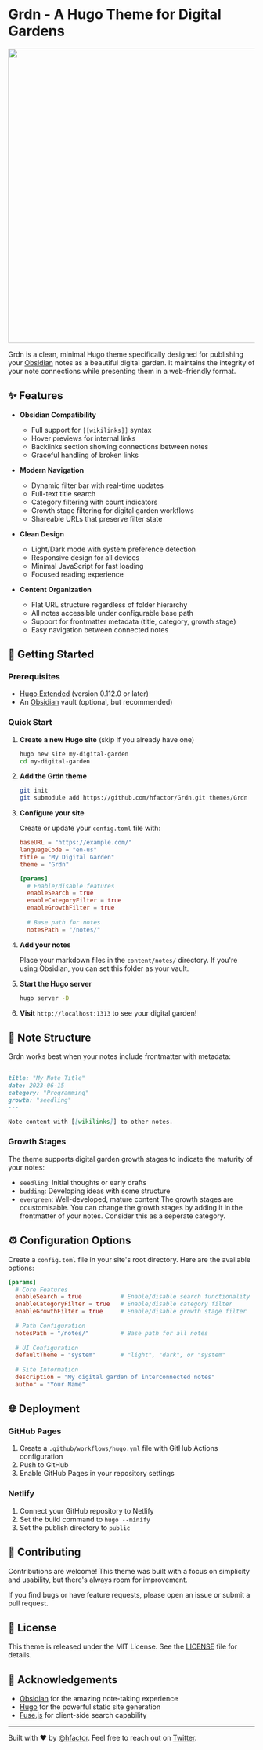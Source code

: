 # Grdn - A Hugo Theme for Digital Gardens
<img src="https://github.com/user-attachments/assets/3848fa9b-0846-4dab-8fd5-ddf000b465b3" width="600">

Grdn is a clean, minimal Hugo theme specifically designed for publishing your [Obsidian](https://obsidian.md/) notes as a beautiful digital garden. It maintains the integrity of your note connections while presenting them in a web-friendly format.

## ✨ Features

- **Obsidian Compatibility**
  - Full support for `[[wikilinks]]` syntax
  - Hover previews for internal links
  - Backlinks section showing connections between notes
  - Graceful handling of broken links

- **Modern Navigation**
  - Dynamic filter bar with real-time updates
  - Full-text title search
  - Category filtering with count indicators
  - Growth stage filtering for digital garden workflows
  - Shareable URLs that preserve filter state

- **Clean Design**
  - Light/Dark mode with system preference detection
  - Responsive design for all devices
  - Minimal JavaScript for fast loading
  - Focused reading experience

- **Content Organization**
  - Flat URL structure regardless of folder hierarchy
  - All notes accessible under configurable base path
  - Support for frontmatter metadata (title, category, growth stage)
  - Easy navigation between connected notes

## 🚀 Getting Started

### Prerequisites

- [Hugo Extended](https://gohugo.io/installation/) (version 0.112.0 or later)
- An [Obsidian](https://obsidian.md/) vault (optional, but recommended)

### Quick Start

1. **Create a new Hugo site** (skip if you already have one)
   ```bash
   hugo new site my-digital-garden
   cd my-digital-garden
   ```

2. **Add the Grdn theme**
   ```bash
   git init
   git submodule add https://github.com/hfactor/Grdn.git themes/Grdn
   ```

3. **Configure your site**
   
   Create or update your `config.toml` file with:
   ```toml
   baseURL = "https://example.com/"
   languageCode = "en-us"
   title = "My Digital Garden"
   theme = "Grdn"
   
   [params]
     # Enable/disable features
     enableSearch = true
     enableCategoryFilter = true
     enableGrowthFilter = true
     
     # Base path for notes
     notesPath = "/notes/"
   ```

4. **Add your notes**
   
   Place your markdown files in the `content/notes/` directory. If you're using Obsidian, you can set this folder as your vault.

5. **Start the Hugo server**
   ```bash
   hugo server -D
   ```

6. **Visit** `http://localhost:1313` to see your digital garden!

## 📝 Note Structure

Grdn works best when your notes include frontmatter with metadata:

```markdown
---
title: "My Note Title"
date: 2023-06-15
category: "Programming"
growth: "seedling"
---

Note content with [[wikilinks]] to other notes.
```

### Growth Stages

The theme supports digital garden growth stages to indicate the maturity of your notes:

- `seedling`: Initial thoughts or early drafts
- `budding`: Developing ideas with some structure
- `evergreen`: Well-developed, mature content
The growth stages are coustomisable. You can change the growth stages by adding it in the frontmatter of your notes. Consider this as a seperate category.

## ⚙️ Configuration Options

Create a `config.toml` file in your site's root directory. Here are the available options:

```toml
[params]
  # Core Features
  enableSearch = true           # Enable/disable search functionality
  enableCategoryFilter = true   # Enable/disable category filter
  enableGrowthFilter = true     # Enable/disable growth stage filter
  
  # Path Configuration
  notesPath = "/notes/"         # Base path for all notes
  
  # UI Configuration
  defaultTheme = "system"       # "light", "dark", or "system"
  
  # Site Information
  description = "My digital garden of interconnected notes"
  author = "Your Name"
```

## 🌐 Deployment

### GitHub Pages

1. Create a `.github/workflows/hugo.yml` file with GitHub Actions configuration
2. Push to GitHub
3. Enable GitHub Pages in your repository settings

### Netlify

1. Connect your GitHub repository to Netlify
2. Set the build command to `hugo --minify`
3. Set the publish directory to `public`

## 🤝 Contributing

Contributions are welcome! This theme was built with a focus on simplicity and usability, but there's always room for improvement.

If you find bugs or have feature requests, please open an issue or submit a pull request.

## 📄 License

This theme is released under the MIT License. See the [LICENSE](LICENSE) file for details.

## 🙏 Acknowledgements

- [Obsidian](https://obsidian.md/) for the amazing note-taking experience
- [Hugo](https://gohugo.io/) for the powerful static site generation
- [Fuse.js](https://fusejs.io/) for client-side search capability

---

Built with ❤️ by [@hfactor](https://github.com/hfactor). Feel free to reach out on [Twitter](https://twitter.com/hfactor).
